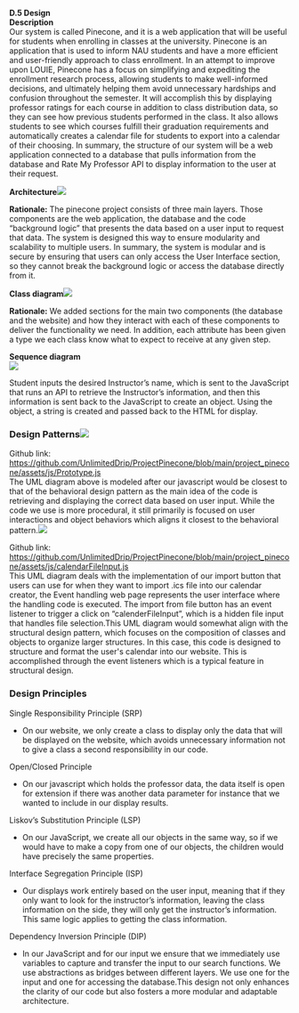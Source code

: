 **D.5 Design\
Description**<br>
Our system is called Pinecone, and it is a web application that will be useful for students when enrolling in classes at the university. Pinecone is an application that is used to inform NAU students and have a more efficient and user-friendly approach to class enrollment. In an attempt to improve upon LOUIE, Pinecone has a focus on simplifying and expediting the enrollment research process, allowing students to make well-informed decisions, and ultimately helping them avoid unnecessary hardships and confusion throughout the semester. It will accomplish this by displaying professor ratings for each course in addition to class distribution data, so they can see how previous students performed in the class. It also allows students to see which courses fulfill their graduation requirements and automatically creates a calendar file for students to export into a calendar of their choosing. In summary, the structure of our system will be a web application connected to a database that pulls information from the database and Rate My Professor API to display information to the user at their request.

**Architecture**![](https://lh7-us.googleusercontent.com/xdlx3JUjRGPxQtV3h2E2q7MUuuYVtJSygeC1X_Vs5xreme8tg2Zabt-orwoAwQtOOkbRCAW-5r8YtMZZ418mEPMSqRwa7QAROyBZPNo75Szbu7yLY4PLkVGIYAdaldsG4bIwHS-1Qtw4eRtc09mj9t8)

**Rationale:** The pinecone project consists of three main layers. Those components are the web application, the database and the code “background logic” that presents the data based on a user input to request that data. The system is designed this way to ensure modularity and scalability to multiple users. In summary, the system is modular and is secure by ensuring that users can only access the User Interface section, so they cannot break the background logic or access the database directly from it. 

**Class diagram**![](https://lh7-us.googleusercontent.com/XzG-L_jw65IgE9xKUCGFPa7dA10qWzWickLc5xYCaf9y30ooajTlYkkF9xQF_4F8MvBq80Sa0z-FUJ7ORUoaqjLNJ5tWpLaD9O2s--xDApoXvA5emFm9Vu7NQT-_6m55_iyZouZ45R-y6vlEYoNRBA)

**Rationale:** We added sections for the main two components (the database and the website) and how they interact with each of these components to deliver the functionality we need. In addition, each attribute has been given a type we each class know what to expect to receive at any given step.

**Sequence diagram**<br>![](https://lh7-us.googleusercontent.com/UrCJWufE5urReeZuGtZMtlCA8A9scc6tVU3nS_RS14rQk2hh7UDAIsYUyp4Kiu935HKv8EewGji1WWYLcj30G8SzEbEfleMcVO8581W-wxjYsMuoVvXdth8ZPkradyzmXK281nMnEbriFN56sb6r6A)

Student inputs the desired Instructor’s name, which is sent to the JavaScript that runs an API to retrieve the Instructor’s information, and then this information is sent back to the JavaScript to create an object. Using the object, a string is created and passed back to the HTML for display.

### **Design Patterns**![](https://lh7-us.googleusercontent.com/c32qLkmxNdYFDnZQMH9VLTVGUsrXGmDLfplj_OmfDh4CSb9Z0O8E1K3g1_PBVg2w2KbAyHpGBsWakmA0lUH4_BDt08LbAL2uFk7HfLsA1RIZ02UvgGkIZ0UHJBzBb8Ed7Mmqp_h56iPsWsptCLepkqc)
Github link: <https://github.com/UnlimitedDrip/ProjectPinecone/blob/main/project_pinecone/assets/js/Prototype.js><br>
The UML diagram above is modeled after our javascript would be closest to that of the behavioral design pattern as the main idea of the code is retrieving and displaying the correct data based on user input. While the code we use is more procedural, it still primarily is focused on user interactions and object behaviors which aligns it closest to the behavioral pattern.****![](https://lh7-us.googleusercontent.com/ktREb3CnEGClDf6zl4hc-i3NBTl4MmuQdMO5L8ov331Be-Jym-BgE77eYy-lVILtG5uK5VMHwQxphWOEakyFKI3nNUhZuthVAVcmKSLLzTaX8SY29pl1Q2y4qDO_epMfg0k4hs-wxr2onJH5DK5RTvM)****

Github link: <https://github.com/UnlimitedDrip/ProjectPinecone/blob/main/project_pinecone/assets/js/calendarFileInput.js><br>
This UML diagram deals with the implementation of our import button that users can use for when they want to import .ics file into our calendar creator, the Event handling web page represents the user interface where the handling code is executed. The import from file button has an event listener to trigger a click on “calenderFileInput”, which is a hidden file input that handles file selection.This UML diagram would somewhat align with the structural design pattern, which focuses on the composition of classes and objects to organize larger structures. In this case, this code is designed to structure and format the user's calendar into our website. This is accomplished through the event listeners which is a typical feature in structural design.

### **Design Principles**

Single Responsibility Principle (SRP)
- On our website, we only create a class to display only the data that will be displayed on the website, which avoids unnecessary information not to give a class a second responsibility in our code.

Open/Closed Principle
- On our javascript which holds the professor data, the data itself is open for extension if there was another data parameter for instance that we wanted to include in our display results. 

Liskov’s Substitution Principle (LSP)
- On our JavaScript, we create all our objects in the same way, so if we would have to make a copy from one of our objects, the children would have precisely the same properties.

Interface Segregation Principle (ISP) 
- Our displays work entirely based on the user input, meaning that if they only want to look for the instructor’s information, leaving the class information on the side, they will only get the instructor’s information. This same logic applies to getting the class information.

Dependency Inversion Principle (DIP)
- In our JavaScript and for our input we ensure that we immediately use variables to capture and transfer the input to our search functions. We use abstractions as bridges between different layers. We use one for the input and one for accessing the database.This design not only enhances the clarity of our code but also fosters a more modular and adaptable architecture. 

